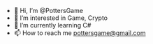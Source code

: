 - 👋 Hi, I’m @PottersGame
- 👀 I’m interested in Game, Crypto
- 🌱 I’m currently learning C#
- 📫 How to reach me pottersgame@gmail.com

<!---
PottersGame/PottersGame is a ✨ special ✨ repository because its `README.md` (this file) appears on your GitHub profile.
You can click the Preview link to take a look at your changes.
--->
